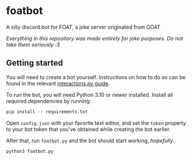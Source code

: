 # foatbot
A silly discord bot for FOAT, a joke server originated from GOAT

*Everything in this repository was made entirely for joke purposes. Do not take them seriously :3*

## Getting started
You will need to create a bot yourself. Instructions on how to do so can be found in the relevant [interactions.py guide](https://interactions-py.github.io/interactions.py/Guides/02%20Creating%20Your%20Bot/).

To run the bot, you will need Python 3.10 or newer installed. Install all required dependencies by running:
```sh
pip install -r requirements.txt
```

Open `config.json` with your favorite text editor, and set the `token` property to your bot token that you've obtained while creating the bot earlier.

After that, run `foatbot.py` and the bot should start working, *hopefully*.

```sh
python3 foatbot.py
```